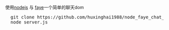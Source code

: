 使用<a href='http://nodejs.org/'>nodejs</a> 与 <a href='http://faye.jcoglan.com/'>faye</a>一个简单的聊天dom
<pre>
  git clone https://github.com/huxinghai1988/node_faye_chat_dom
  node server.js
</pre>
